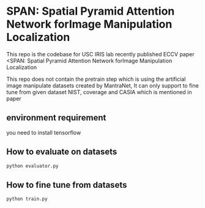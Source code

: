# SPAN: Spatial Pyramid Attention Network forImage Manipulation Localization
This repo is the codebase for USC IRIS lab recently published ECCV paper <SPAN: Spatial Pyramid Attention Network forImage Manipulation Localization
>
This repo does not contain the pretrain step which is using the artificial image manipulate datasets created by MantraNet, It can only support to fine tune from given dataset NIST, coverage and CASIA which is mentioned in paper
## environment requirement
you need to install tensorflow
## How to evaluate on datasets
```bash
python evaluator.py
```
## How to fine tune from datasets
```bash
python train.py
```
